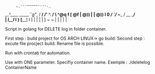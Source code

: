          ,_---~~~~~----._
  _,,_,*^____      _____``*g*\"*,
 / __/ /'     ^.  /      \ ^@q   f
[  @f | @))    |  | @))   l  0 _/
 \`/   \~____ / __ \_____/    \
  |           _l__l_           I
  }          [______]           I
  ]            | | |            |
  ]             ~ ~             |
  |                            |
   |                           |

Script in golang for DELETE log in folder container.

First step : build project for OS ARCH LINUX-> go build.
Second step : excute file procject build. Rename file is possible.

Run with crontab for automation.

Use with ONE parameter. Specifiy container name.
Exemple : ./deletelog ContainerName